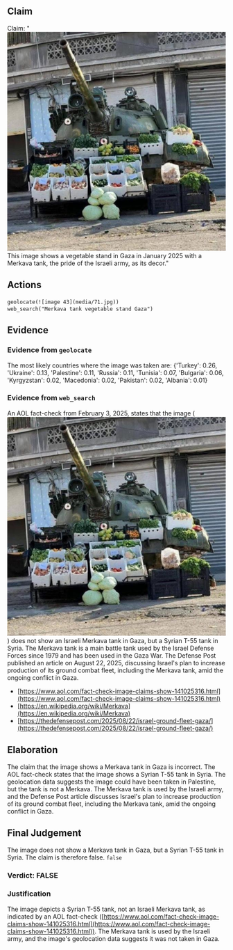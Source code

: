 ## Claim
Claim: "![image 43](media/71.jpg) This image shows a vegetable stand in Gaza in January 2025 with a Merkava tank, the pride of the Israeli army, as its decor."

## Actions
```
geolocate(![image 43](media/71.jpg))
web_search("Merkava tank vegetable stand Gaza")
```

## Evidence
### Evidence from `geolocate`
The most likely countries where the image was taken are: {'Turkey': 0.26, 'Ukraine': 0.13, 'Palestine': 0.11, 'Russia': 0.11, 'Tunisia': 0.07, 'Bulgaria': 0.06, 'Kyrgyzstan': 0.02, 'Macedonia': 0.02, 'Pakistan': 0.02, 'Albania': 0.01}

### Evidence from `web_search`
An AOL fact-check from February 3, 2025, states that the image (![image 43](media/71.jpg)) does not show an Israeli Merkava tank in Gaza, but a Syrian T-55 tank in Syria. The Merkava tank is a main battle tank used by the Israel Defense Forces since 1979 and has been used in the Gaza War. The Defense Post published an article on August 22, 2025, discussing Israel's plan to increase production of its ground combat fleet, including the Merkava tank, amid the ongoing conflict in Gaza.

*   [https://www.aol.com/fact-check-image-claims-show-141025316.html](https://www.aol.com/fact-check-image-claims-show-141025316.html)
*   [https://en.wikipedia.org/wiki/Merkava](https://en.wikipedia.org/wiki/Merkava)
*   [https://thedefensepost.com/2025/08/22/israel-ground-fleet-gaza/](https://thedefensepost.com/2025/08/22/israel-ground-fleet-gaza/)


## Elaboration
The claim that the image shows a Merkava tank in Gaza is incorrect. The AOL fact-check states that the image shows a Syrian T-55 tank in Syria. The geolocation data suggests the image could have been taken in Palestine, but the tank is not a Merkava. The Merkava tank is used by the Israeli army, and the Defense Post article discusses Israel's plan to increase production of its ground combat fleet, including the Merkava tank, amid the ongoing conflict in Gaza.


## Final Judgement
The image does not show a Merkava tank in Gaza, but a Syrian T-55 tank in Syria. The claim is therefore false. `false`

### Verdict: FALSE

### Justification
The image depicts a Syrian T-55 tank, not an Israeli Merkava tank, as indicated by an AOL fact-check ([https://www.aol.com/fact-check-image-claims-show-141025316.html](https://www.aol.com/fact-check-image-claims-show-141025316.html)). The Merkava tank is used by the Israeli army, and the image's geolocation data suggests it was not taken in Gaza.
